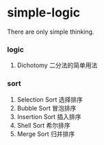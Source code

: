 # simple-logic
There are only simple thinking.

### logic
1. Dichotomy 二分法的简单用法

### sort
1. Selection Sort 选择排序
2. Bubble Sort 冒泡排序
3. Insertion Sort 插入排序
4. Shell Sort 希尔排序
5. Merge Sort 归并排序
